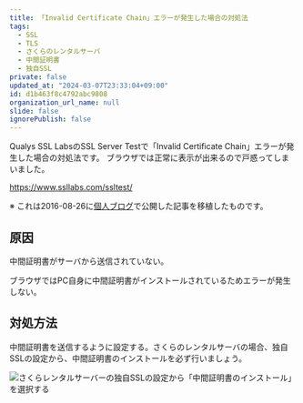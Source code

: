 ```yaml
---
title: 「Invalid Certificate Chain」エラーが発生した場合の対処法
tags:
  - SSL
  - TLS
  - さくらのレンタルサーバ
  - 中間証明書
  - 独自SSL
private: false
updated_at: "2024-03-07T23:33:04+09:00"
id: d1b463f8c4792abc9808
organization_url_name: null
slide: false
ignorePublish: false
---
```


Qualys SSL LabsのSSL Server Testで「Invalid Certificate Chain」エラーが発生した場合の対処法です。 ブラウザでは正常に表示が出来るので戸惑ってしまいました。

https://www.ssllabs.com/ssltest/

※ これは2016-08-26に[個人ブログ](https://bicstone.me)で公開した記事を移植したものです。

## 原因

中間証明書がサーバから送信されていない。

ブラウザではPC自身に中間証明書がインストールされているためエラーが発生しない。

## 対処方法

中間証明書を送信するように設定する。さくらのレンタルサーバの場合、独自SSLの設定から、中間証明書のインストールを必ず行いましょう。

![さくらレンタルサーバーの独自SSLの設定から「中間証明書のインストール」を選択する](https://qiita-image-store.s3.ap-northeast-1.amazonaws.com/0/684999/1ea12631-bf8f-0d87-fe64-e79cf897de8e.png)

